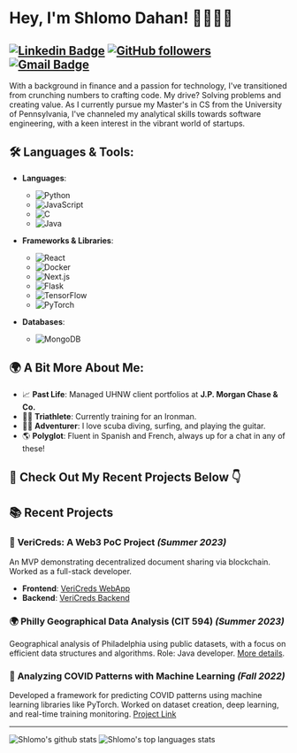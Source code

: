 # Hey, I'm Shlomo Dahan! 👋🏼👨‍💻

[![Linkedin Badge](https://img.shields.io/badge/-shlomomdahan-blue?style=flat-square&logo=Linkedin&logoColor=white&link=https://www.linkedin.com/in/shlomomoshedahan/)](https://www.linkedin.com/in/shlomomoshedahan/)
[![GitHub followers](https://img.shields.io/github/followers/shlomomdahan?label=Follow&style=social)](https://github.com/shlomomdahan/?tab=follow) 
[![Gmail Badge](https://img.shields.io/badge/-shlomomdahan@gmail.com-c14438?style=flat-square&logo=Gmail&logoColor=white&link=mailto:shlomomdahan@gmail.com)](mailto:shlomomdahan@gmail.com)
---

With a background in finance and a passion for technology, I've transitioned from crunching numbers to crafting code. My drive? Solving problems and creating value. As I currently pursue my Master's in CS from the University of Pennsylvania, I've channeled my analytical skills towards software engineering, with a keen interest in the vibrant world of startups.

## 🛠 Languages & Tools:

- **Languages**: 
  - ![Python](https://img.shields.io/badge/-Python-000?&logo=Python)
  - ![JavaScript](https://img.shields.io/badge/-JavaScript-000?&logo=JavaScript)
  - ![C](https://img.shields.io/badge/-C-000?&logo=C)
  - ![Java](https://img.shields.io/badge/-Java-000?&logo=Java&logoColor=007396)

- **Frameworks & Libraries**: 
  - ![React](https://img.shields.io/badge/-React-000?&logo=React)
  - ![Docker](https://img.shields.io/badge/-Docker-000?&logo=Docker)
  - ![Next.js](https://img.shields.io/badge/-Next.js-000?logo=next.js)
  - ![Flask](https://img.shields.io/badge/-Flask-000?logo=Flask)
  - ![TensorFlow](https://img.shields.io/badge/-TensorFlow-000?&logo=TensorFlow)
  - ![PyTorch](https://img.shields.io/badge/-PyTorch-000?logo=PyTorch)

- **Databases**: 
  - ![MongoDB](https://img.shields.io/badge/-MongoDB-000?logo=MongoDB)


## 🌍 A Bit More About Me:

- 📈 **Past Life**: Managed UHNW client portfolios at **J.P. Morgan Chase & Co.**
- 🚴‍♂️ **Triathlete**: Currently training for an Ironman.
- 🏄‍♂️ **Adventurer**: I love scuba diving, surfing, and playing the guitar.
- 🌎 **Polyglot**: Fluent in Spanish and French, always up for a chat in any of these!



## 🌱 **Check Out My Recent Projects Below** 👇

## 📚 Recent Projects

### 📝 **VeriCreds: A Web3 PoC Project** _(Summer 2023)_
An MVP demonstrating decentralized document sharing via blockchain. Worked as a full-stack developer. 
- **Frontend**: [VeriCreds WebApp](https://github.com/shlomomdahan/vericreds-frontend)
- **Backend**: [VeriCreds Backend](https://github.com/shlomomdahan/vericreds-backend)

### 🌍 **Philly Geographical Data Analysis (CIT 594)** _(Summer 2023)_
Geographical analysis of Philadelphia using public datasets, with a focus on efficient data structures and algorithms. Role: Java developer. [More details](#).

### 🦠 **Analyzing COVID Patterns with Machine Learning** _(Fall 2022)_
Developed a framework for predicting COVID patterns using machine learning libraries like PyTorch. Worked on dataset creation, deep learning, and real-time training monitoring. [Project Link](https://github.com/shlomomdahan/machine-learning)




---

![Shlomo's github stats](https://github-readme-stats.vercel.app/api?username=shlomomdahan&show_icons=true&theme=radical&include_all_commits=true) ![Shlomo's top languages stats](https://github-readme-stats.vercel.app/api/top-langs/?username=shlomomdahan&theme=radical&layout=compact)


